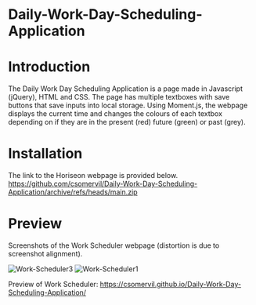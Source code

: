 # Daily-Work-Day-Scheduling-Application

# Introduction

The Daily Work Day Scheduling Application is a page made in Javascript (jQuery), HTML and CSS. The page has multiple textboxes with save buttons that save inputs into local storage. Using Moment.js, the webpage displays the current time and changes the colours of each textbox depending on if they are in the present (red) future (green) or past (grey).

# Installation

The link to the Horiseon webpage is provided below.
https://github.com/csomervil/Daily-Work-Day-Scheduling-Application/archive/refs/heads/main.zip

# Preview

Screenshots of the Work Scheduler webpage (distortion is due to screenshot alignment).

![Work-Scheduler3](https://user-images.githubusercontent.com/100229796/159572724-397f760d-3714-4ac7-ae4f-5061f1ab8f11.png)
![Work-Scheduler1](https://user-images.githubusercontent.com/100229796/159571701-e55adefa-a380-45f2-bfef-5001a1dc969a.png)

Preview of Work Scheduler:
https://csomervil.github.io/Daily-Work-Day-Scheduling-Application/
